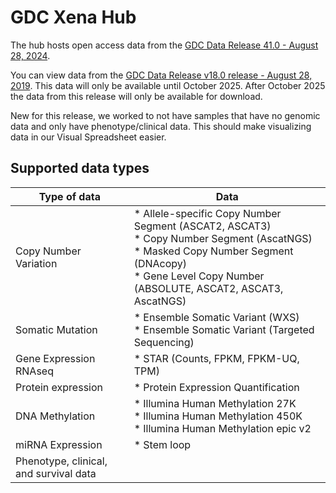 # GDC Xena Hub

The hub hosts open access data from the [GDC Data Release 41.0 - August 28, 2024](https://docs.gdc.cancer.gov/Data/Release_Notes/Data_Release_Notes/).

You can view data from the [GDC Data Release v18.0 release - August 28, 2019](https://xenabrowser.net/datapages/?host=https%3A%2F%2FgdcV18.xenahubs.net&removeHub=https%3A%2F%2Fgdc.xenahubs.net%3A443). This data will only be available until October 2025. After October 2025 the data from this release will only be available for download.

New for this release, we worked to not have samples that have no genomic data and only have phenotype/clinical data. This should make visualizing data in our Visual Spreadsheet easier.

## Supported data types

| **Type of data**                       | **Data**                                                                                                                                                                                              |
|----------------------------------------|-------------------------------------------------------------------------------------------------------------------------------------------------------------------------------------------------------|
| Copy Number Variation                  | * Allele-specific Copy Number Segment (ASCAT2, ASCAT3)<br>* Copy Number Segment (AscatNGS)<br>* Masked Copy Number Segment (DNAcopy)<br>* Gene Level Copy Number (ABSOLUTE, ASCAT2, ASCAT3, AscatNGS) |
| Somatic Mutation                       | * Ensemble Somatic Variant (WXS)<br>* Ensemble Somatic Variant (Targeted Sequencing)                                                                                                                  |
| Gene Expression RNAseq                 | * STAR (Counts, FPKM, FPKM-UQ, TPM)                                                                                                                                                                   |
| Protein expression                     | * Protein Expression Quantification                                                                                                                                                                   |
| DNA Methylation                        | * Illumina Human Methylation 27K<br>* Illumina Human Methylation 450K<br>* Illumina Human Methylation epic v2                                                                                         |
| miRNA Expression                       | * Stem loop                                                                                                                                                                                           |
| Phenotype, clinical, and survival data |                                                                                                                                                                                                       |

<br>
